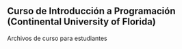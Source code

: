 ## Curso de Introducción a Programación (Continental University of Florida)
Archivos de curso para estudiantes
